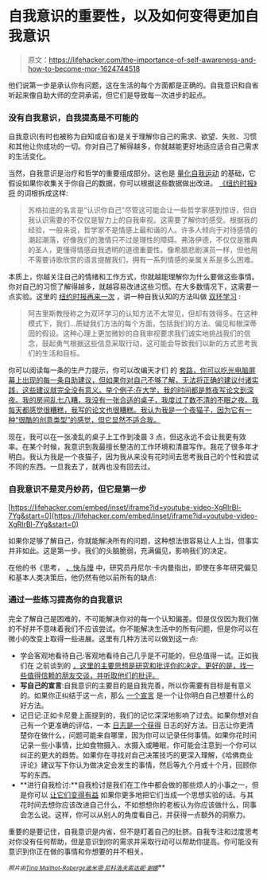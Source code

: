 # 自我意识的重要性，以及如何变得更加自我意识

> 原文：<https://lifehacker.com/the-importance-of-self-awareness-and-how-to-become-mor-1624744518>

他们说第一步是承认你有问题，这在生活的每个方面都是正确的。自我意识和自省听起来像自助大师的空洞承诺，但它们是导致每一次进步的起点。



### 没有自我意识，自我提高是不可能的

自我意识(有时也被称为自知或自省)是关于理解你自己的需求、欲望、失败、习惯和其他让你成功的一切。你对自己了解得越多，你就越能更好地适应适合自己需求的生活变化。

当然，自我意识是治疗和哲学的重要组成部分。这也是 [量化自我运动](http://lifehacker.com/whats-the-deal-with-self-tracking-is-it-really-benefi-1263894371) 的基础，它假设如果你收集关于你自己的数据，你可以根据这些数据做出改进。 [《纽约时报》将](http://opinionator.blogs.nytimes.com/2011/10/09/freud-as-philosopher/) 的词根拆成这样:

> 苏格拉底的名言是“认识你自己”尽管这可能会让一些哲学家感到惊讶，但自我认识需要的不仅仅是智力上的自我审视。这需要了解你的感受。根据我的经验，一般来说，哲学家不是情感上最和谐的人。许多人倾向于对待感情的潮起潮落，好像我们的激情只不过是理性的障碍。弗洛伊德，不仅仅是雅典的圣人，更懂得情感自我透明的道德重要性。像希腊悲剧演员一样，但他用不需要诗歌欣赏的语言提醒我们，拥有一系列情感的亲属关系是多么困难。

本质上，你越关注自己的情绪和工作方式，你就越能理解你为什么要做这些事情。你对自己的习惯了解得越多，就越容易改进这些习惯。在大多数情况下，这需要一点实验。这里的 [纽约时报再来一次](http://www.nytimes.com/2013/01/20/opinion/sunday/secret-ingredient-for-success.html) ，讲一种自我认知的方法叫做 [双环学习](http://lifehacker.com/use-double-loop-learning-to-increase-your-chances-of-1513348526) :

> 阿吉里斯教授称之为双环学习的认知方法不太常见，但却有效得多。在这种模式下，我们...质疑我们方法的每个方面，包括我们的方法、偏见和根深蒂固的假设。这种心理上更加微妙的自我审视要求我们诚实地挑战我们的信念，鼓起勇气根据这些信息采取行动，这可能会导致我们以新的方式思考我们的生活和目标。

你可以阅读每一条的生产力提示，你可以改编天才们 的 [套路，你可以吃光电脑屏幕上出现的每一条自助建议，但如果你对自己不够了解，无法将正确的建议付诸实践，这些建议就完全没有意义。举个例子:在大学，我的时间都是熬夜写论文到深夜。我的房间乱七八糟，我没有一张合适的桌子，我度过了数不清的不眠之夜。我每天都感觉很糟糕，我写的论文也很糟糕。我认为我是一个夜猫子，因为它有一种“很酷的创意类型”的感觉，但它显然不适合我。](http://lifehacker.com/this-graphic-details-the-daily-routines-of-famous-creat-1602464523)

现在，我可以在一张凌乱的桌子上工作到凌晨 3 点，但这永远不会让我更有效率。在某个时候，我意识到我最擅长整洁的工作环境和清晨写作。我花了很多年才明白。我认为我是一个夜猫子，因为我从来没有花时间去思考我自己的个性和尝试不同的东西。一旦我去了，就再也没有回去过。

### 自我意识不是灵丹妙药，但它是第一步

 [https://lifehacker.com/embed/inset/iframe?id=youtube-video-XgRlrBl-7Yg&start=0](https://lifehacker.com/embed/inset/iframe?id=youtube-video-XgRlrBl-7Yg&start=0) 

如果你足够了解自己，你就能解决所有的问题，这种想法很容易让人上当，但事实并非如此。这是第一步。我们的头脑脆弱，充满偏见，影响我们的决定。

在他的书《思考， [、快与慢](https://www.amazon.com/dp/0374533555?asc_campaign=InlineText&asc_refurl=https://lifehacker.com/the-importance-of-self-awareness-and-how-to-become-mor-1624744518&asc_source=&linkCode=ogi&psc=1&smid=ATVPDKIKX0DER&tag=kinjalifehackerlink-20&th=1) 中，研究员丹尼尔·卡内曼指出，即使在多年研究偏见和基本人类决策后，他仍然有他以前所有的缺点:

### 通过一些练习提高你的自我意识

完全了解自己是困难的，不可能解决你对的每一个认知偏差。但是仅仅因为我们做的不好并不意味着我们不应该尝试。你不能解决生活中的所有问题，但是你可以在微小的改变上取得一些进展。这里有几种方法可以做到这一点:

*   学会客观地看待自己:客观地看待自己几乎是不可能的，但总值得一试。正如我们在 之前谈到的 [，这里的主要思想是研究和批评你的决定。更好的是，找一些值得信赖的朋友交谈，并听取他们的批评。](http://lifehacker.com/look-at-yourself-objectively-5975553)
*   **写自己的宣言**:自我意识的主要目的是自我完善，所以你需要有目标是有意义的。如果你正纠结于这一点，那么 [一个宣言](http://lifehacker.com/the-get-off-your-ass-manifesto-how-to-motivate-yoursel-5957585) 是一个让你明白自己想要什么的好方法。
*   记日记:正如卡尼曼上面提到的，我们的记忆深深地影响了过去。如果你想对自己有一个更准确的评估，一本 [日志是一个获得](http://lifehacker.com/why-you-should-keep-a-journal-and-how-to-start-yours-1547057185) 日志的好方法。日志让你更清楚你在做什么，问题可能来自哪里，因为你可以记录任何事情。如果你花时间记录一些小事情，比如食物摄入、水摄入或睡眠，你可能会注意到一个你可以纠正的更大的趋势。如果你在寻找对自己决策技巧的更深入理解，《哈佛商业评论》建议写下你认为做决定会发生的事情，然后等九个月或十个月，回顾你写的东西。
*   **进行自我检讨:**自我检讨是我们在工作中都会做的那些烦人的小事之一，但是你可以 [让它们变得有益](http://lifehacker.com/how-to-do-a-proper-self-review-and-identify-your-profes-5967786) 如果你更多地把它们当成一个思想实验的话。与其花时间去想你应该改进自己什么，不如想想你的老板认为你应该做什么，同事会怎么说。这样，你可以从别人的角度看自己，并获得一点额外的洞察力。

重要的是要记住，自我意识是内省，但不是盯着自己的肚脐。自我专注和过度思考对你没有任何帮助，但是意识到你的需求并采取行动可以帮助你提高。你可能没有意识到你正在做的事情和你想要的并不相关。

<small>*照片由*</small>[<small>*Tina Mailhot-Roberge*</small>](http://vervex.ca/)<small></small>*[<small>*迪米塔·尼科洛夫*</small>](https://www.flickr.com/photos/dimnikolov/3451608745/in/photolist-6g1p2B-fL1fpL-fNagx9-7BjgFd-fKEupV-7BfsHP-7Bfs6c-fMDZUx-fKWCgb-azCVnB-7Bjg79-7BfrpX-oudK6p-8hvpfG-bDSGkd-92tw78-5K8rex-nZZrf3-6j8trc-6TMD5S-8Ecexy-8zHrDG-8TDTAH-ckgHq1-9GMJHf-9snPcN-8yXb97-9WyPHD-gbxjmb-dN3Evf-ckgGmq-fHMQni-aXr9yn-gbtSNH-ckgFko-ckgHzG-c18UAC-4ooURc-5uFUR3-Ee7XW-6kkZZv-6NM2ab-cT9B2-9nqf3w-ao7cxT-889iPq-7xsgHq-4XDVXF-ckgGa7-7AZg6L)<small></small>*[<small>*索达妮·谢娜*</small>](https://www.flickr.com/photos/sodaniechea/7084758597/in/photolist-fyL4Ld-J7wHm-hbT1Z-FA6mg-pkawb-jfcL4Y-3nLvUg-bN4eUi-5C9Jkw-dk7QGk-7DMKED-Jdr61-4J8r5g-aitvAY-eXnD2-7T3aNz-7VYhfs-7RdpxQ-7TN1hK-7s2YH1)**